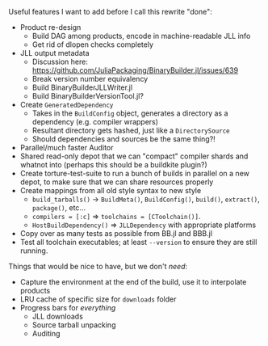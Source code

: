 Useful features I want to add before I call this rewrite "done":

* Product re-design
  - Build DAG among products, encode in machine-readable JLL info
  - Get rid of dlopen checks completely
* JLL output metadata
  - Discussion here: https://github.com/JuliaPackaging/BinaryBuilder.jl/issues/639
  - Break version number equivalency
  - Build BinaryBuilderJLLWriter.jl
  - Build BinaryBuilderVersionTool.jl?
* Create `GeneratedDependency`
  - Takes in the `BuildConfig` object, generates a directory as a dependency (e.g. compiler wrappers)
  - Resultant directory gets hashed, just like a `DirectorySource`
  - Should dependencies and sources be the same thing?!
* Parallel/much faster Auditor
* Shared read-only depot that we can "compact" compiler shards and whatnot into (perhaps this should be a buildkite plugin?)
* Create torture-test-suite to run a bunch of builds in parallel on a new depot, to make sure that we can share resources properly
* Create mappings from all old style syntax to new style
  - `build_tarballs()` -> `BuildMeta()`, `BuildConfig()`, `build()`, `extract()`, `package()`, etc...
  - `compilers = [:c]` => `toolchains = [CToolchain()]`.
  - `HostBuildDependency()` => `JLLDependency` with appropriate platforms
* Copy over as many tests as possible from BB.jl and BBB.jl
* Test all toolchain executables; at least `--version` to ensure they are still running.

Things that would be nice to have, but we don't _need_:
* Capture the environment at the end of the build, use it to interpolate products
* LRU cache of specific size for `downloads` folder
* Progress bars for _everything_
  - JLL downloads
  - Source tarball unpacking
  - Auditing
